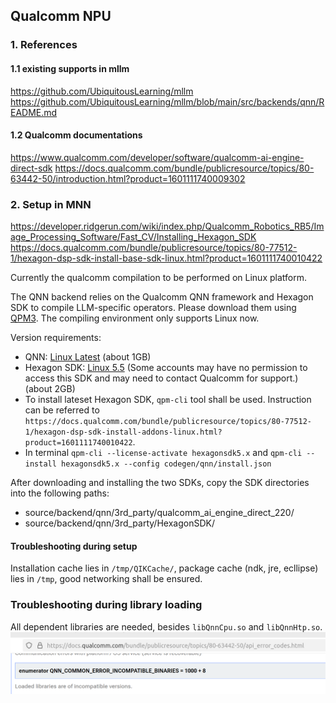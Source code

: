 ## Qualcomm NPU

### 1. References
#### 1.1 existing supports in mllm
https://github.com/UbiquitousLearning/mllm
https://github.com/UbiquitousLearning/mllm/blob/main/src/backends/qnn/README.md

#### 1.2 Qualcomm documentations
https://www.qualcomm.com/developer/software/qualcomm-ai-engine-direct-sdk
https://docs.qualcomm.com/bundle/publicresource/topics/80-63442-50/introduction.html?product=1601111740009302

### 2. Setup in MNN
https://developer.ridgerun.com/wiki/index.php/Qualcomm_Robotics_RB5/Image_Processing_Software/Fast_CV/Installing_Hexagon_SDK
https://docs.qualcomm.com/bundle/publicresource/topics/80-77512-1/hexagon-dsp-sdk-install-base-sdk-linux.html?product=1601111740010422

Currently the qualcomm compilation to be performed on Linux platform.

The QNN backend relies on the Qualcomm QNN framework and Hexagon SDK to compile LLM-specific operators. Please download them using [QPM3](https://qpm.qualcomm.com/#/main/tools/details/QPM3). The compiling environment only supports Linux now.

Version requirements:
* QNN: [Linux Latest](https://qpm.qualcomm.com/#/main/tools/details/qualcomm_neural_processing_sdk) (about 1GB)
* Hexagon SDK: [Linux 5.5](https://qpm.qualcomm.com/#/main/tools/details/HexagonSDK5.x)  (Some accounts may have no permission to access this SDK and may need to contact Qualcomm for support.) (about 2GB)
* To install lateset Hexagon SDK, `qpm-cli` tool shall be used. Instruction can be referred to `https://docs.qualcomm.com/bundle/publicresource/topics/80-77512-1/hexagon-dsp-sdk-install-addons-linux.html?product=1601111740010422`.
* In terminal `qpm-cli --license-activate hexagonsdk5.x` and `qpm-cli --install hexagonsdk5.x --config codegen/qnn/install.json`

After downloading and installing the two SDKs, copy the SDK directories into the following paths:
* source/backend/qnn/3rd_party/qualcomm_ai_engine_direct_220/
* source/backend/qnn/3rd_party/HexagonSDK/

#### Troubleshooting during setup
Installation cache lies in `/tmp/QIKCache/`, package cache (ndk, jre, ecllipse) lies in `/tmp`, good networking shall be ensured.

### Troubleshooting during library loading
All dependent libraries are needed, besides `libQnnCpu.so` and `libQnnHtp.so`.
![Alt text](image.png)